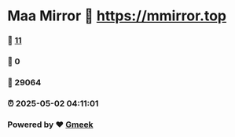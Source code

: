 # Maa Mirror :link: https://mmirror.top 
### :page_facing_up: [11](https://mmirror.top/tag.html) 
### :speech_balloon: 0 
### :hibiscus: 29064 
### :alarm_clock: 2025-05-02 04:11:01 
### Powered by :heart: [Gmeek](https://github.com/Meekdai/Gmeek)
